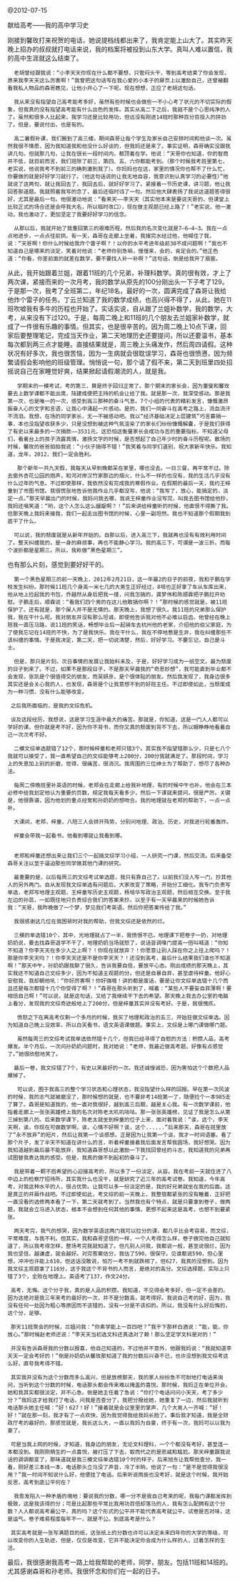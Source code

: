 @2012-07-15


献给高考——我的高中学习史

刚接到馨玫打来祝贺的电话，她说提档线都出来了，我肯定能上山大了。其实昨天晚上招办的叔叔就打电话来说，我的档案将被投到山东大学。真叫人难以置信，我的高中生涯就这么结束了。

      老胡曾经跟我说：“小李天天你现在什么都不要想，只管闷头干，等到高考结束了你会发现，原来我李天天这么厉害啊！”我曾把这句话写在我心爱的小本子的扉页上以激励自己，还曾被翻看我私人物品的森哥瞧见，让他小开心了一下呢。现在想想，正应了老胡这句话。

      我从来没有指望自己高考能考多好，虽然有些时候也会做些一不小心考了状元的不切实际的假象，但我真的没有指望高考能有什么出色的发挥。其实从高二下之后，我就不是个心思纯净的人了。虽然和很多人比起来，我学习还是比较用功，但远没有刚进14班时那种百分百投入的拼劲了。但是，要说付出，也是有的。

      高二暑假补课，我们搬到了高三楼。期间森哥让每个学生及家长自己安排时间和他谈一次。虽然我很不情愿，因为我知道我和他没什么好谈的，但我妈还是来了。事实证明，森哥确实没跟我讲几句。但就那几句，让我在很长一段时间内，都顶着在学。他说：“天哥你也知道，你的智商并不低，就目前而言，我们班除了前三，第四、五、六你都能考到。（那个时候我考班里第七，老实说，他说我考不到前三的确刺激到我了）。你妈妈也在这，家里的情况你也帮不了什么忙，你要做的就是好好学习就行了。（他这句话说的让我无地自容，我意识到认真学习的必要性）”他就说了这两句，就让我回去了，我回去后，就好好学习了。紧接着一节历史课，讲习题，他让我回答那道题。我就照着我写的念了，最后还临时诌了一句。然后他大肆表扬了我说这道题答得很好，尤其是最后一句。他很激动地说：“看来天——李天天（其实他本来是要说天哥的，但课堂上比较正式的场合还是会呼我大名，所以临时改口），现在做主观题已经上路了！”老实说，他一激动，我也激动了，更加坚定了我要好好学习的信念。

      从那以后，我就开始了我重回第三的艰难历程。然后我的名次变化就是7—6—4—3。我在一点点地进步，一点点往前拱。有一天，森哥在走廊上坐着，我接完水经过他，他喊住了我，说：“天哥啊！你什么时候给我炸个雷子啊？！以你的水平考进年级前30不成问题啊！”我也不知道自己是哪来的淡定，笑着对他说：“老师你别急嘛，慢慢来，会的，肯定会的。”他正色道：“你看，你差前面的就差在数学，要不要找人补一补啊？”这句话，倒是给我开了扇窗。
      
从此，我开始跟着兰姐，跟着11班的几个兄弟，补理科数学。真的很有效，才上了两次课，紧接而来的一次月考，我的数学从原先的100分刚出头一下子考了129。于是那一次，我考了全班第二，年纪18名，最好的一次，圆满完成了森哥让我给他炸个雷子的任务。丁云兰知道了我的数学成绩，也高兴得不得了，从此，她在11班吹嘘我有多牛的历程也开始了。实话实说，自从跟了兰姐补数学，我的数学，大考，从来没有下过120。于是，每周二晚上和11班的几个朋友去兰姐家补数学，就成了一件很有乐趣的事情。但其实，也是很辛苦的。因为周二晚上10点下课，回家后要整理笔记，完成当天作业，第二天地理历史还要提问，所以还要温书，基本每次都到两三点才能睡。直接结果就是，周三晚上头痛发作，然后周四请假。这种状况有好多次，我也很苦恼，因为一生病就会很耽误学习，森哥也很愤懑，因为频繁请假会影响他的班级管理。悄悄说一句，那个请了假不来，第二天到班里四处招摇说自己在家睡觉好爽，结果掀起请假潮流的人，就是我。

       学期末的一模考试，考的第三，算是终于回归正常了。那个期末的家长会，因为董燮和馨玫要去上数学课都不能出席，陆建成便把主持的机会让给了我。就是那一次，我深受感动。那是我第一次，也是唯一的一次，感受到高三那种的奋斗气息。7个小组的代表的精彩发言，慷慨激昂振奋人心的文字和言语，让我心中涌起一片感动。是的，我们一同奋斗在高考之路上，流血流汗不流泪。我想，在场的同学家长，无一不被感动吧。我以“经济基础决定上层建筑”巧言募捐一事，本也没指望收获多少，只是没想到被这种气氛渲染了的家长们纷纷慷慨解囊，于是我们获得了有史以来最多的一次捐款——3531元，这恐怕这衡量家长会成功与否的重要指标。不知道父母们，看着台上的孩子流露真情，激扬文字的时候，是否想起了自己年少时的奋斗历程呢。散场的时候，馨玫的爸爸拍拍我说：“小伙子搞得不错！”我笑着与同学们道别，祝大家新年快乐。我知道，龙年，2012，我们一定会胜利。

       那个新年一共九天假，我每天从早到晚都呆在家里，哪也没去。一日三餐，再平常不过。除去窗外杏花公园的炮声，和河对岸汉竹家那边的烟火，什么不一样的也没有，我的生活几乎没有什么过年的气息。不过即使那样，我依然没有完成我的寒假作业。在假期的最后一天，我约王梓童到了市图书馆。我很慌张地告诉他我作业几乎都没写，他说：“我写了，放心，能搞定的，淡定一点。”那天早晨出门的时候，我妈问我去哪，我说王梓童作业没写完，叫我去图书馆给他抄，我妈还嗔笑道：“哟，这个人怎么这么龌龊啊？！”后来讲给梓童听的时候，他直恨不得撕了我。但那天晚上我妈来接我，我们一起走出图书馆的时候，心里一副坦然。我也不知道那个假期我到底干了什么。

      可以说，我的颓废就是从新年开始的。自那以后，进入高三下，我就再也没有有效利用时间了。整天纠缠我的，是一身的麻烦事，再也不能静心学习。我的高三下，可谓是一波三折。而每个波折都是星期三。所以，我称做“黑色星期三”。
      
也有那么片刻，感觉到要好好干的。

      第一个黑色星期三的前一天晚上，2012年2月21日，这一年最2的日子的前夜，我和子鹏在学校发生纠纷。那时候11班几个身高一米七几的大男生正好经过，8培也正好拿了车从车库出来，他从地上捡起我的书包，乔越然从身后把我一搂，问我怎搞的，龚梦伟和陈顺霖把子鹏拉开劝慰。子鹏走后，顺霖说：“看我们四个男的在这儿他敢搞你啊？！”那时候的感觉就是，被11班保护了。还有就是，那个屎人并不是无情的。那天晚上，我想了很久。我11班的兄弟那么保护我，我在干什么呢。我对朋友并没有那么坦诚，即使他告诉我对他不必难以启齿。他曾经在晚上陪我一直压马路，说11班的笑话，畅想毕业后一起骑车去杭州他的老家，介绍他的伯父家庭，为了使我忘记在14班的不快，为了是我快乐。我在干什么，我在不停地惹是生非，我在纠缠那些不该纠缠的事情。于是我决定，第二天，把一切说清楚，然后，好好学习。不要忘记，自己是斗士。

      但是，那只是片刻。次日事情的发展让我始料未及，于是，好好学习成为一纸空文。最为颓废的日子到来了。不过，如果不是那段日子，不是那天早晨我的“奇思妙想”，我可能直到毕业都不会发现，张凯是个很值得交的朋友，而吴妍彦，是个很体贴的朋友。然后我发现了，我身边很多其实还是会关心我的人，也发现，森哥是个让我意想不到的好班主任。不过即使如此，当颓废成为一种习惯，没有什么能够改变。

     之后我所面临的，是我的文综危机。

     谈及这段经历，我想说，这是学习生涯中最大的痛苦。那就是，你知道，这是一门人人都可以学好的课，但你就是考不好，因为你不背书，而你又真的颓废到背不下去，所以眼睁睁地看着自己一次次考不好。

      二模文综单选题错了12个，那时候梓童和老郑只错3个。其实我不指望错那么少，只是七八个我就可以接受了，我一直希望自己的文综能够考上200分，200分我就满足了。那段时间，学习上的失意加上别的折磨，觉得，很痛苦，很消沉。我周围的三位绅士为了帮助了，想尽了各种办法。

      每周二傍晚班里补英语的时候，老郑会在走廊上给我补地理，有的时候中午也补。他会在三本必修中给我划定他认为重要的页数，规定我每天看多少，然后一下课就来提问，很是严厉。关键是，他很靠谱，因为他划的重点经常和孙奶奶的想吻合。我的地理就在老郑的帮助下，一点一点补。

      大课间，老郑，梓童，八陪三人会排开阵势，分别问地理、政治、历史，对我进行轮番轰炸。

      梓童会带我一起看书，他看到哪就让我看到哪。
      
      
      老郑和梓童还想出来让我们三个一起搞文综学习小组，一人研究一门课，然后交流。后来备受森哥关注以至于逼迫那些同学做其他门课的研究。

      最重要的是，以后每周三的文综考试单选题，我只有靠自己了。以前我们没人写一门，抄其他人的另外两门。自从发现我文综单选有问题后，大家改变了策略，开始分工细化。我专门负责写单选，老郑写地理主观题，王梓童写历史主观题，杨培华写政治主观题，然后相互交换。至于我左边的孙蕊，一如既往地只负责综合我们的答案来抄。以至于有一天早晨来的时候她告诉我：“天哥，我昨晚做了一个梦，梦见我们考英语，然后你把答案传给了我。”

      我很感谢这几位在我困顿时对我的帮助，但我文综还是依然的烂。

      三模的单选错10个，其中，光地理就占了一半，我愤恨不已。地理课下把卷子一扔，对地理奶奶说，要去找森哥退学不干了，地理奶奶当场就怒了，说话音调嗓门提高一倍叫喊道：“你知不知道？你李天天在多少人之上啊？！你现在就放弃？！你愿意让别人踩在你之上往上爬吗？！那是你李天天吗？！你李天天还是不是你李天天？！还没到高考，最后什么结果我们谁也不知道啊！”那天中午，孙奶奶跟我聊了很久，告诉我要自信，要放平心态。刚出成绩的那天晚上，其实我还不知道自己文综多少，因为不知道主观题的分。但还是自暴自弃，甚至虐待梓童。他好心安慰我，我却朝他吼：“你好厉害啊！你好强哦！讲的都是废话，要是让你文综单选错十几个而且还是每次都错十几个你受得了啊？！”森哥在那头听到了，喊着：“某些人不要妄自菲薄啊！要相信自己啊！”可以说，就是这句话，又给了我继续干下去的希望。那天晚上我去办公室的电脑上看分，发现我的文综奇迹般地上了200分，但是梓童其实并没有考好。于是，我很愧疚。

       愤怒之下在离高考仅剩一个多月的时候，我买了地理和政治的五三，开始狂做文综单选。因为知道自己晚上没效率，所以白天看书，语文英语课做题。事实上，文综是上哪门课做哪门题。

       虽然每周三的文综考试我单选依然错十几个，但我已经寻得了自慰的方法：积攒人品，高考爆发。半个月后，一次问孙奶奶问题时，我对她说：“老师，我最近做高考题，好像有点感觉了。”她很欣慰地笑了。

      最后一卷，我文综错了7个，有史以来最好的一次。我还诚惶诚恐，因为害怕这个个数把人品爆掉了。
      
       可以说，囿于我高三的整个学习状态和心理状态，我没指望什么样的回报。早在第一次风波的时候，我的志气就被磨没了，那时候想的就是，也不要非考14班第一了，随便捡个一本985走了算了。森哥是知道我的，他一直对我很好，越到高三后期，越是关心我。有一次数学课前，他指着走廊上一张张英雄榜上我的名次对陈老太叽叽咕咕。那一张张英雄榜，见证了我是怎么从第三掉到第八的。后来数学课下，陈老太就坐到梓童的位子上来，面对着我说：“诶，这个，李天天啊，诶，你现在可做数学啊，诶，心情不好啊？诶，这个......”后来那天，森哥在班里放了“永不放弃”的短片，然后让我第一个谈感想。正是因为让我第一个谈，我才一时间语塞。看了那个片子，发了半天不知道在讲什么的言，听着梓童接着我后面发言帮我圆场，我好想哭。因为我知道越到最后最不能放弃，我知道森哥想以此激励一下我找回曾经的斗志，我知道我的兄弟再试图替我表达我的感受。但是，我真的做不到起初的奋斗了。

      我是带着一颗不抱希望的心迎接高考的，所以多了一份淡定，从容。我在考前一天就住进了八中边上的检察厅招待所，其实我什么也没干，就是研究了近三年的高考试卷。我知道，今年高考，对我这种水平的人，很占优势。让我可以多一份淡定的是，我的好兄弟就坐在我的后面。这是真正的并肩作战吧。不过即使如此，考文综的前一天晚上，我整宿都紧张的没有睡着，正好把一直没看的选修两本看了一下，第二天就考到了。当然我也有个特点，就是只要拿到卷子，做两题，我就会立马进入状态，根本不会想到任何其他的事情，更想不起来这是高考，也想不到要紧张。

      两天考完，我气的想哭，因为数学英语这两门我可以拉分的课，都几乎比会考容易，而文综，平常难度，与我不利。但其实，我和森哥坚信的一样，一个人考得怎么样，卷子做完他自己就知道了，所以我考得怎样，整场考完我就知道了。但凡别人问我，我都说一般，甚至说很烂，因为我也坚信，越谦虚，就会越好。对完答案估分，我估了590，很保守。见谁都说590，但心里想，冲冲也许能上610，但这话没敢说，怕万一考不到就跌相了。但627，我真的没想到。因为我文综主观题拿了116分，这于我这个不背书的人而言，是绝对的高分。文综选择题，实际上只错了3个，全败在地理上。英语考了137，作文24分。

     高考，无悔。这个分于我，真的是人品的积攒。我知道，不见得会考多好，但一定不会差的。因为这绝对是我三年来考的最好的一次，并不是分数高，就考得好。我说自己考的好，因为，我没有任何一处因为粗心等原因而不该错的，没有一分是不该扣的。所以，我没有什么好后悔的，这个分，足够。

     那天11班聚会的时候，兰姐问我：“你素学能上一百四吧？”我干下那杯白酒说：“能，能，你放心。”那时候赵老师还说：“李天天当初选文科还真选对了赖！那么坚定学文科是对的！”
     
     并没有告诉森哥我的分数以报喜，他自己知道的，不过他并不意外，他跟我妈说：“我就知道李天天一定会考好的！”倒是孙奶奶从馨玫那知道了我的分数后兴奋不已，也许没想到我文综考这么好，直夸我考得不错。

     其实我并没有为这个分数而多么高兴，但是放榜那天，我的家人纷纷急不可耐地打电话来询问，当听到这个分数的时候，电话那头都会传来难以掩盖的喜悦。那时候，我妈正在单位开会，她和我其实都很淡定，并不心急。倒是她主任着了急说：“你打个电话问问小天天，考了多少分？”我妈这才给我打了电话，问我是否查分了，我把分报给她，她重复了一边，然后我就听到电话那头她主任喊：“好！627！好！”接着就是会议室里的掌声，几个大男人一齐喊：“好！好！”就在那一刻，我才有了一点欢快，因为我觉得我给我妈长脸了。事后我才知道，我是全财政厅考的最好的，那感觉就是，我长这么大，一直以我妈为自豪，终于有一次，我妈可以以我为豪了。

     可是当我上网的时候，才知道，我身边的朋友，无论文科理科，一个个都没有考好，甚至连一本都没到。我刚刚萌生的一点喜悦，被打压了下去，取而代之的是悲戚和尴尬。那天梓童跟我说话的调调都变了，那味道就是我三模文综单选错10个时的样子。后来旭东让我帮他查分，我一看，刚好差三本线一本，电话那头立马没了声音，冷了半晌，他说了一句：“是不是觉得我很没用？”我一时间不知说什么好，他便挂了电话。后来听说雨辰也没考好，就是这个时候，我开始反思，高考到底公平何在？

      我愈发陷入一种矛盾的境地：要说我的分数，哪一分不是我自己考来的呢，我每门课都发挥到极致，这是我该得的分；可是比起那些平常比我用功百倍却落马的人，我有怎么配拥有这个分数？人人都说高考最公平，真的吗？这个形式的公平并不能代表高考就公平。试卷是否对味，这是运气。卷子难易程度每年不一，就是不公。到底高考是什么？

     其实高考就是一张写满题目的纸，这张纸上的分数也许可以决定未来四年你的大学的等级，可以改变你的人生轨迹，但是，仅仅是改变，它并不能决定你会成为什么样的人，过着怎样的生活。

 

 最后，我很感谢我高考一路上给我帮助的老师，同学，朋友。包括11班和14班的。尤其感谢森哥和孙老师。我很怀念和你们在一起的日子。
      
      
      
